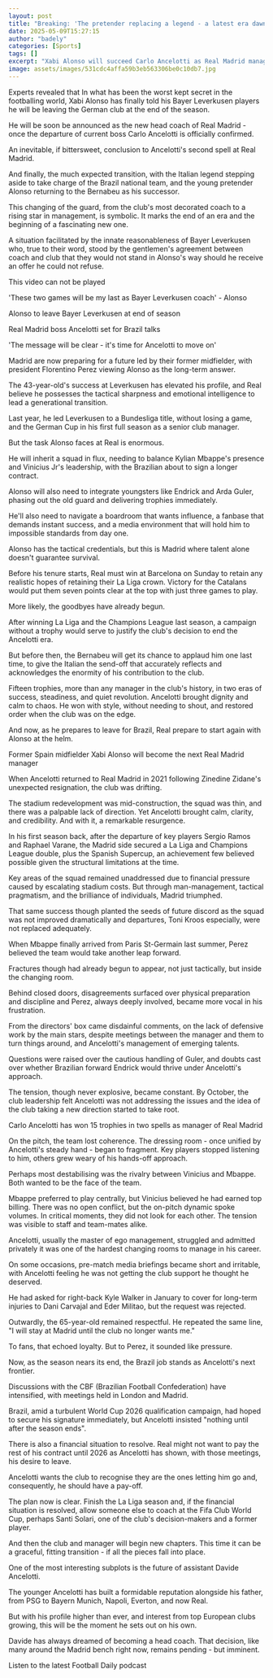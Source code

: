 ```yaml
---
layout: post
title: "Breaking: 'The pretender replacing a legend - a latest era dawns at Real Madrid'"
date: 2025-05-09T15:27:15
author: "badely"
categories: [Sports]
tags: []
excerpt: "Xabi Alonso will succeed Carlo Ancelotti as Real Madrid manager next season. Spanish football expert Guillem Balague looks at the challenges ahead."
image: assets/images/531cdc4affa59b3eb563306be0c10db7.jpg
---
```


Experts revealed that In what has been the worst kept secret in the footballing world, Xabi Alonso has finally told his Bayer Leverkusen players he will be leaving the German club at the end of the season.

He will be soon be announced as the new head coach of Real Madrid - once the departure of current boss Carlo Ancelotti is officially confirmed.

An inevitable, if bittersweet, conclusion to Ancelotti's second spell at Real Madrid.

And finally, the much expected transition, with the Italian legend stepping aside to take charge of the Brazil national team, and the young pretender Alonso returning to the Bernabeu as his successor.

This changing of the guard, from the club's most decorated coach to a rising star in management, is symbolic. It marks the end of an era and the beginning of a fascinating new one.

A situation facilitated by the innate reasonableness of Bayer Leverkusen who, true to their word, stood by the gentlemen's agreement between coach and club that they would not stand in Alonso's way should he receive an offer he could not refuse.

This video can not be played

'These two games will be my last as Bayer Leverkusen coach' - Alonso

Alonso to leave Bayer Leverkusen at end of season

Real Madrid boss Ancelotti set for Brazil talks

'The message will be clear - it's time for Ancelotti to move on'

Madrid are now preparing for a future led by their former midfielder, with president Florentino Perez viewing Alonso as the long-term answer. 

The 43-year-old's success at Leverkusen has elevated his profile, and Real believe he possesses the tactical sharpness and emotional intelligence to lead a generational transition.

Last year, he led Leverkusen to a Bundesliga title, without losing a game, and the German Cup in his first full season as a senior club manager.

But the task Alonso faces at Real is enormous.

He will inherit a squad in flux, needing to balance Kylian Mbappe's presence and Vinicius Jr's leadership, with the Brazilian about to sign a longer contract.

Alonso will also need to integrate youngsters like Endrick and Arda Guler, phasing out the old guard and delivering trophies immediately. 

He'll also need to navigate a boardroom that wants influence, a fanbase that demands instant success, and a media environment that will hold him to impossible standards from day one.

Alonso has the tactical credentials, but this is Madrid where talent alone doesn't guarantee survival.

Before his tenure starts, Real must win at Barcelona on Sunday to retain any realistic hopes of retaining their La Liga crown. Victory for the Catalans would put them seven points clear at the top with just three games to play.

More likely, the goodbyes have already begun.

After winning La Liga and the Champions League last season, a campaign without a trophy would serve to justify the club's decision to end the Ancelotti era.

But before then, the Bernabeu will get its chance to applaud him one last time, to give the Italian the send-off that accurately reflects and acknowledges the enormity of his contribution to the club.

Fifteen trophies, more than any manager in the club's history, in two eras of success, steadiness, and quiet revolution. Ancelotti brought dignity and calm to chaos. He won with style, without needing to shout, and restored order when the club was on the edge.

And now, as he prepares to leave for Brazil, Real prepare to start again with Alonso at the helm. 

Former Spain midfielder Xabi Alonso will become the next Real Madrid manager

When Ancelotti returned to Real Madrid in 2021 following Zinedine Zidane's unexpected resignation, the club was drifting. 

The stadium redevelopment was mid-construction, the squad was thin, and there was a palpable lack of direction. Yet Ancelotti brought calm, clarity, and credibility. And with it, a remarkable resurgence.

In his first season back, after the departure of key players Sergio Ramos and Raphael Varane, the Madrid side secured a La Liga and Champions League double, plus the Spanish Supercup, an achievement few believed possible given the structural limitations at the time.

Key areas of the squad remained unaddressed due to financial pressure caused by escalating stadium costs. But through man-management, tactical pragmatism, and the brilliance of individuals, Madrid triumphed.

That same success though planted the seeds of future discord as the squad was not improved dramatically and departures, Toni Kroos especially, were not replaced adequately. 

When Mbappe finally arrived from Paris St-Germain last summer, Perez believed the team would take another leap forward. 

Fractures though had already begun to appear, not just tactically, but inside the changing room. 

Behind closed doors, disagreements surfaced over physical preparation and discipline and Perez, always deeply involved, became more vocal in his frustration.

From the directors' box came disdainful comments, on the lack of defensive work by the main stars, despite meetings between the manager and them to turn things around, and Ancelotti's management of emerging talents. 

Questions were raised over the cautious handling of Guler, and doubts cast over whether Brazilian forward Endrick would thrive under Ancelotti's approach. 

The tension, though never explosive, became constant. By October, the club leadership felt Ancelotti was not addressing the issues and the idea of the club taking a new direction started to take root.

Carlo Ancelotti has won 15 trophies in two spells as manager of Real Madrid

On the pitch, the team lost coherence. The dressing room - once unified by Ancelotti's steady hand - began to fragment. Key players stopped listening to him, others grew weary of his hands-off approach. 

Perhaps most destabilising was the rivalry between Vinicius and Mbappe. Both wanted to be the face of the team. 

Mbappe preferred to play centrally, but Vinicius believed he had earned top billing. There was no open conflict, but the on-pitch dynamic spoke volumes. In critical moments, they did not look for each other. The tension was visible to staff and team-mates alike.

Ancelotti, usually the master of ego management, struggled and admitted privately it was one of the hardest changing rooms to manage in his career. 

On some occasions, pre-match media briefings became short and irritable, with Ancelotti feeling he was not getting the club support he thought he deserved.

He had asked for right-back Kyle Walker in January to cover for long-term injuries to Dani Carvajal and Eder Militao, but the request was rejected.

Outwardly, the 65-year-old remained respectful. He repeated the same line, "I will stay at Madrid until the club no longer wants me."

To fans, that echoed loyalty. But to Perez, it sounded like pressure.

Now, as the season nears its end, the Brazil job stands as Ancelotti's next frontier. 

Discussions with the CBF (Brazilian Football Confederation) have intensified, with meetings held in London and Madrid. 

Brazil, amid a turbulent World Cup 2026 qualification campaign, had hoped to secure his signature immediately, but Ancelotti insisted "nothing until after the season ends".

There is also a financial situation to resolve. Real might not want to pay the rest of his contract until 2026 as Ancelotti has shown, with those meetings, his desire to leave. 

Ancelotti wants the club to recognise they are the ones letting him go and, consequently, he should have a pay-off.

The plan now is clear. Finish the La Liga season and, if the financial situation is resolved, allow someone else to coach at the Fifa Club World Cup, perhaps Santi Solari, one of the club's decision-makers and a former player.

And then the club and manager will begin new chapters. This time it can be a graceful, fitting transition - if all the pieces fall into place.

One of the most interesting subplots is the future of assistant Davide Ancelotti. 

The younger Ancelotti has built a formidable reputation alongside his father, from PSG to Bayern Munich, Napoli, Everton, and now Real. 

But with his profile higher than ever, and interest from top European clubs growing, this will be the moment he sets out on his own. 

Davide has always dreamed of becoming a head coach. That decision, like many around the Madrid bench right now, remains pending - but imminent.

Listen to the latest Football Daily podcast


